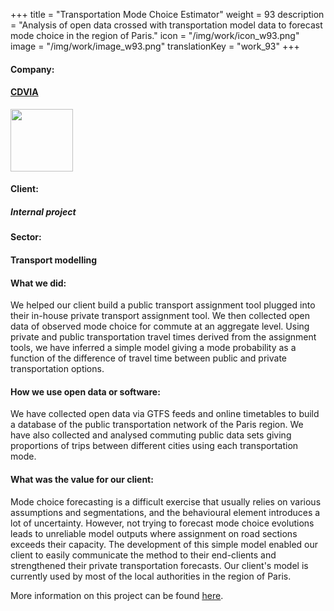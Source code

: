 +++
title = "Transportation Mode Choice Estimator"
weight = 93
description = "Analysis of open data crossed with transportation model data to forecast mode choice in the region of Paris."
icon = "/img/work/icon_w93.png"
image = "/img/work/image_w93.png"
translationKey = "work_93"
+++

<!-- Company -->
<div class="row">
	<div class="col-sm-3"><h4>Company:</h4></div>
	<div class="col-sm-3"> <h4><a href = "http://www.cdvia.fr/" target="_blank">CDVIA</a> </h4> </div>
	<div class="col-sm-3"><a href = "http://www.cdvia.fr/" target="_blank"/> <img src="/img/clients/icon_cdvia.svg" width="100px"/></a></div>
</div>	

<!-- Client -->
<div class="row">
	<div class="col-sm-3"><h4>Client:</h4></div>
	<div class="col-sm-3"> <h5><i>Internal project </i></h5></div>
	<!-- <div class="col-sm-3"></div> -->
</div>	

<!-- Sector -->
<div class="row">
	<div class="col-sm-3"><h4>Sector:</h4></div>
	<div class="col-sm-3"> <h4>Transport modelling</div>
	<div class="col-sm-3"></div>
</div>	

<h4>What we did:</h4> 
<p>
We helped our client build a public transport assignment tool plugged into their in-house private transport assignment tool. We then collected open data of observed mode choice for commute at an aggregate level. Using private and public transportation travel times derived from the assignment tools, we have inferred a simple model giving a mode probability as a function of the difference of travel time between public and private transportation options. 
</p>

<h4>How we use open data or software:</h4>
<p>
We have collected open data via GTFS feeds and online timetables to build a database of the public transportation network of the Paris region. We have also collected and analysed commuting public data sets giving proportions of trips between different cities using each transportation mode.
</p>

<h4>What was the value for our client:</h4>
<p>
Mode choice forecasting is a difficult exercise that usually relies on various assumptions and segmentations, and the behavioural element introduces a lot of uncertainty. However, not trying to forecast mode choice evolutions leads to unreliable model outputs where assignment on road sections exceeds their capacity. The development of this simple model enabled our client to easily communicate the method to their end-clients and strengthened their private transportation forecasts. Our client's model is currently used by most of the local authorities in the region of Paris.
</p>

<p>
More information on this project can be found <a href = "http://www.cdvia.fr/fr/actualites/report-modal-vptc" target="_blank"><u>here</u></a>.
</p>


